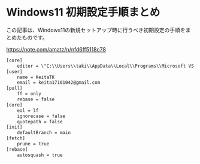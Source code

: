 # Windows11 初期設定手順まとめ

この記事は、Windows11の新規セットアップ時に行うべき初期設定の手順をまとめたものです。

https://note.com/amatz/n/nfd6ff5118c78

```txt
[core]
	editor = \"C:\\Users\\taki\\AppData\\Local\\Programs\\Microsoft VS Code\\bin\\code\" --wait
[user]
    name = KeitaTK
    email = keita17101042@gmail.com
[pull]
    ff = only
    rebase = false
[core]
    eol = lf
    ignorecase = false
    quotepath = false
[init]
    defaultBranch = main
[fetch]
    prune = true
[rebase]
    autosquash = true
```